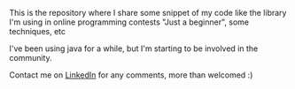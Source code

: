 This is the repository where I share some snippet of my code like the library I'm using in online programming contests "Just a beginner", some techniques, etc

I've been using java for a while, but I'm starting to be involved in the community.

Contact me on <a href="https://www.linkedin.com/in/khaledkandil">LinkedIn</a> for any comments, more than welcomed :)